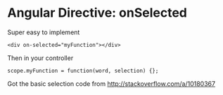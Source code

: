 # Angular Directive: onSelected

Super easy to implement

    <div on-selected="myFunction"></div>

Then in your controller
    
    scope.myFunction = function(word, selection) {};

Got the basic selection code from http://stackoverflow.com/a/10180367